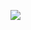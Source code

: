 [![](https://jitpack.io/v/imfms/simple-runtime-permission.svg)](https://jitpack.io/#imfms/simple-runtime-permission)
